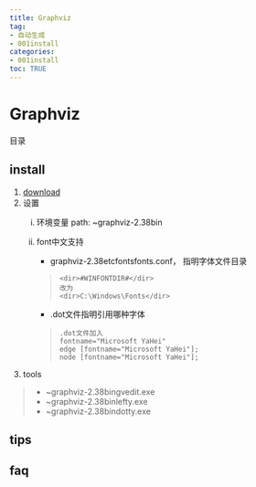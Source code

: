 ```yaml
---
title: Graphviz
tag: 
- 自动生成
- 001install
categories:
- 001install
toc: TRUE
---
```

<h1 id="graphviz">Graphviz</h1>
<div class="contents">
<p>目录</p>
</div>
<div class="section-numbering">

</div>
<h2 id="install">install</h2>
<ol type="1">
<li><a href="http://www.graphviz.org/download/">download</a></li>
<li>设置
<ol type="i">
<li><p>环境变量 path: ~graphviz-2.38bin</p></li>
<li><p>font中文支持</p>
<ul>
<li>graphviz-2.38etcfontsfonts.conf， 指明字体文件目录</li>
</ul>
<blockquote>
<pre><code>&lt;dir&gt;#WINFONTDIR#&lt;/dir&gt;
改为
&lt;dir&gt;C:\Windows\Fonts&lt;/dir&gt;</code></pre>
</blockquote>
<ul>
<li>.dot文件指明引用哪种字体</li>
</ul>
<blockquote>
<pre><code>.dot文件加入
fontname=&quot;Microsoft YaHei&quot;
edge [fontname=&quot;Microsoft YaHei&quot;];
node [fontname=&quot;Microsoft YaHei&quot;];</code></pre>
</blockquote></li>
</ol></li>
<li>tools</li>
</ol>
<blockquote>
<ul>
<li>~graphviz-2.38bingvedit.exe</li>
<li>~graphviz-2.38binlefty.exe</li>
<li>~graphviz-2.38bindotty.exe</li>
</ul>
</blockquote>
<h2 id="tips">tips</h2>
<h2 id="faq">faq</h2>
